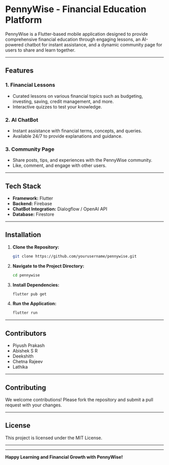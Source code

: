 # PennyWise - Financial Education Platform

PennyWise is a Flutter-based mobile application designed to provide comprehensive financial education through engaging lessons, an AI-powered chatbot for instant assistance, and a dynamic community page for users to share and learn together.

---

## Features

### 1. **Financial Lessons**
   - Curated lessons on various financial topics such as budgeting, investing, saving, credit management, and more.
   - Interactive quizzes to test your knowledge.

### 2. **AI ChatBot**
   - Instant assistance with financial terms, concepts, and queries.
   - Available 24/7 to provide explanations and guidance.

### 3. **Community Page**
   - Share posts, tips, and experiences with the PennyWise community.
   - Like, comment, and engage with other users.

---

## Tech Stack

- **Framework:** Flutter
- **Backend:** Firebase
- **ChatBot Integration:** Dialogflow / OpenAI API
- **Database:** Firestore

---

## Installation

1. **Clone the Repository:**
   ```bash
   git clone https://github.com/yourusername/pennywise.git
   ```
2. **Navigate to the Project Directory:**
   ```bash
   cd pennywise
   ```
3. **Install Dependencies:**
   ```bash
   flutter pub get
   ```
4. **Run the Application:**
   ```bash
   flutter run
   ```

---

## Contributors
- Piyush Prakash
- Abishek S R
- Deekshith
- Chetna Rajeev
- Lathika

---

## Contributing

We welcome contributions! Please fork the repository and submit a pull request with your changes.

---

## License

This project is licensed under the MIT License.

---


---

**Happy Learning and Financial Growth with PennyWise!**

